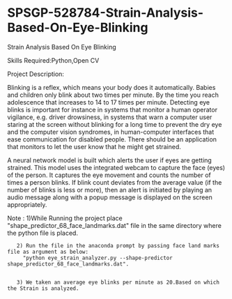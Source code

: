 # SPSGP-528784-Strain-Analysis-Based-On-Eye-Blinking
Strain Analysis Based On Eye Blinking

Skills Required:Python,Open CV


Project Description:

Blinking is a reflex, which means your body does it automatically. Babies and children only blink about two times per minute. By the time you reach adolescence that increases to 14 to 17 times per minute. 
Detecting eye blinks is important for instance in systems that monitor a human operator vigilance, e.g. driver drowsiness, in systems that warn a computer user staring at the screen without blinking for a 
long time to prevent the dry eye and the computer vision syndromes, in human-computer interfaces that ease communication for disabled people. There should be an application that monitors to let the user 
know that he might get strained.

A neural network model is built which alerts the user if eyes are getting strained. This model uses the integrated webcam to capture the face (eyes) of the person. It captures the eye movement and counts 
the number of times a person blinks. If blink count deviates from the average value (if the number of blinks is less or more), then an alert is initiated by playing an audio message along with a  popup 
message is displayed on the screen appropriately.

Note : 1)While Running the project place "shape_predictor_68_face_landmarks.dat" file in the same directory where the python file is placed.
       
       
       2) Run the file in the anaconda prompt by passing face land marks file as argument as below:
         "python eye_strain_analyzer.py --shape-predictor shape_predictor_68_face_landmarks.dat".
       
       
       3) We taken an average eye blinks per minute as 20.Based on which the Strain is analyzed.
